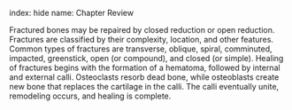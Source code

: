 index: hide
name: Chapter Review

Fractured bones may be repaired by closed reduction or open reduction. Fractures are classified by their complexity, location, and other features. Common types of fractures are transverse, oblique, spiral, comminuted, impacted, greenstick, open (or compound), and closed (or simple). Healing of fractures begins with the formation of a hematoma, followed by internal and external calli. Osteoclasts resorb dead bone, while osteoblasts create new bone that replaces the cartilage in the calli. The calli eventually unite, remodeling occurs, and healing is complete.
